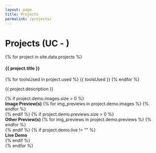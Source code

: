 ```yaml
---
layout: page
title: Projects
permalink: /projects/
---
```


<div class="container-blog-header">
    <h1><i class="fas fa-flask"></i> <span>Projects (UC - <i class="fas fa-hard-hat"></i>)</span></h1>
</div>

<div class="projects">
    {% for project in site.data.projects %}
    <div class="projects-entry">
        <h4><i class="fas fa-save"></i> <span>{{ project.title }}</span></h4>
        <div class="projects-entry-tags">
            {% for toolsUsed in project.used %}
                <span>{{ toolsUsed }}</span>
            {% endfor %}
        </div>
        <p>{{ project.description }}</p>
        <div class="projects-entry-previews">
            <!-- Image Previews -->
            {% if project.demo.images.size > 0 %}
            <div class="projects-entry-previews-entry">
                <strong>Image Preview(s)</strong>
                {% for img_previews in project.demo.images %}
                    <a href="{{ img_previews }}" data-rel="{{ project.title | prepend: 'lightcase:'}}"><i class="far fa-image"></i></a>
                {% endfor %}
            </div>
            {% endif %}
            <!-- GIF/Demo Previews -->
            {% if project.demo.previews.size > 0 %}
            <div class="projects-entry-previews-entry">
                <strong>Other Preview(s)</strong>
                {% for img_previews in project.demo.previews %}
                    <a href="{{ img_previews }}" data-rel="{{ project.title | prepend: 'lightcase:'}}"><i class="fas fa-photo-video"></i></a>
                {% endfor %}
            </div>
            {% endif %}
            <!-- Live/Deployed -->
            {% if project.demo.live != "" %}
            <div class="projects-entry-previews-entry">
                <strong>Live Demo</strong>
                <a href="{{ project.demo.live }}"><i class="fas fa-globe"></i></a>
            </div>
            {% endif %}
        </div>
    </div>
    {% endfor %}
</div>
